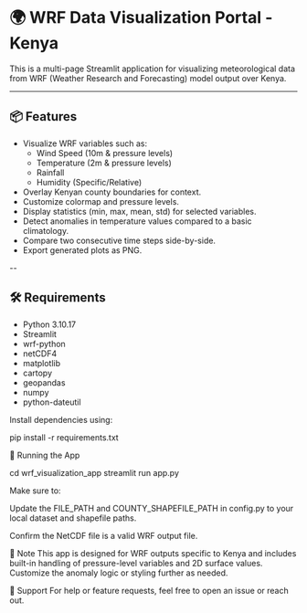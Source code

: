 # 🌍 WRF Data Visualization Portal - Kenya

This is a multi-page Streamlit application for visualizing meteorological data from WRF (Weather Research and Forecasting) model output over Kenya.

---

## 📦 Features

- Visualize WRF variables such as:
  - Wind Speed (10m & pressure levels)
  - Temperature (2m & pressure levels)
  - Rainfall
  - Humidity (Specific/Relative)
- Overlay Kenyan county boundaries for context.
- Customize colormap and pressure levels.
- Display statistics (min, max, mean, std) for selected variables.
- Detect anomalies in temperature values compared to a basic climatology.
- Compare two consecutive time steps side-by-side.
- Export generated plots as PNG.

--

## 🛠️ Requirements

- Python 3.10.17
- Streamlit
- wrf-python
- netCDF4
- matplotlib
- cartopy
- geopandas
- numpy
- python-dateutil

Install dependencies using:

pip install -r requirements.txt

🚀 Running the App

cd wrf_visualization_app
streamlit run app.py

Make sure to:

Update the FILE_PATH and COUNTY_SHAPEFILE_PATH in config.py to your local dataset and shapefile paths.

Confirm the NetCDF file is a valid WRF output file.

📍 Note
This app is designed for WRF outputs specific to Kenya and includes built-in handling of pressure-level variables and 2D surface values. Customize the anomaly logic or styling further as needed.

📧 Support
For help or feature requests, feel free to open an issue or reach out.
